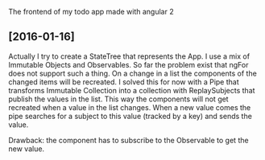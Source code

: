 The frontend of my todo app made with angular 2

## [2016-01-16]

Actually I try to create a StateTree that represents the App. I use a mix of Immutable Objects and Observables.
So far the problem exist that ngFor does not support such a thing. On a change in a list the components of the changed items will be recreated.
I solved this for now with a Pipe that transforms Immutable Collection into a collection with ReplaySubjects that publish the values in the list.
This way the components will not get recreated when a value in the list changes. When a new value comes the pipe searches for a subject to this value (tracked by a key) and sends the value.

Drawback: the component has to subscribe to the Observable to get the new value.

